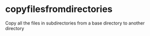 # copyfilesfromdirectories
Copy all the files in subdirectories from a base directory to another directory
